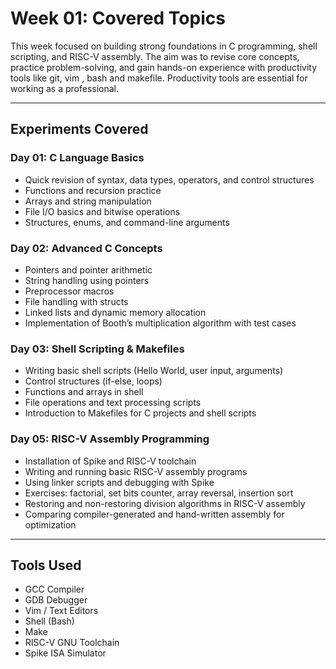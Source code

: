 # Week 01: Covered Topics

This week focused on building strong foundations in C programming, shell scripting, and RISC-V assembly. The aim was to revise core concepts, practice problem-solving, and gain hands-on experience with productivity tools like git, vim , bash and makefile. Productivity tools are essential for working as a professional.

---

## Experiments Covered

### Day 01: C Language Basics
- Quick revision of syntax, data types, operators, and control structures  
- Functions and recursion practice  
- Arrays and string manipulation  
- File I/O basics and bitwise operations  
- Structures, enums, and command-line arguments  

### Day 02: Advanced C Concepts
- Pointers and pointer arithmetic  
- String handling using pointers  
- Preprocessor macros  
- File handling with structs  
- Linked lists and dynamic memory allocation  
- Implementation of Booth’s multiplication algorithm with test cases  

### Day 03: Shell Scripting & Makefiles
- Writing basic shell scripts (Hello World, user input, arguments)  
- Control structures (if-else, loops)  
- Functions and arrays in shell  
- File operations and text processing scripts  
- Introduction to Makefiles for C projects and shell scripts  

### Day 05: RISC-V Assembly Programming
- Installation of Spike and RISC-V toolchain  
- Writing and running basic RISC-V assembly programs  
- Using linker scripts and debugging with Spike  
- Exercises: factorial, set bits counter, array reversal, insertion sort  
- Restoring and non-restoring division algorithms in RISC-V assembly  
- Comparing compiler-generated and hand-written assembly for optimization  

---


## Tools Used
- GCC Compiler  
- GDB Debugger  
- Vim / Text Editors  
- Shell (Bash)  
- Make  
- RISC-V GNU Toolchain  
- Spike ISA Simulator  

